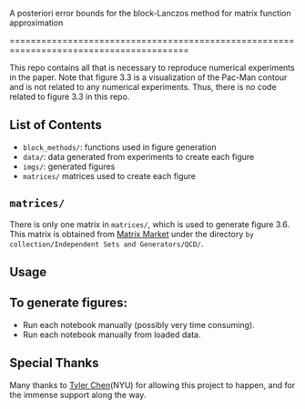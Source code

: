A posteriori error bounds for the block-Lanczos method for matrix function approximation

========================================================================================

This repo contains all that is necessary to reproduce numerical experiments in the paper. Note that figure 3.3 is a visualization of the Pac-Man contour and is not related to any numerical experiments. Thus, there is no code related to figure 3.3 in this repo. 

List of Contents
-----------------

- `block_methods/`: functions used in figure generation
- `data/`: data generated from experiments to create each figure
- `imgs/`: generated figures
- `matrices/` matrices used to create each figure

`matrices/`
--------

There is only one matrix in `matrices/`, which is used to generate figure 3.6. This matrix is obtained from [Matrix Market](https://math.nist.gov/MatrixMarket/) under the directory `by collection/Independent Sets and Generators/QCD/`.

Usage
-----

To generate figures:
- 
- Run each notebook manually (possibly very time consuming).
- Run each notebook manually from loaded data.

Special Thanks
--------------

Many thanks to [Tyler Chen](https://chen.pw/)(NYU) for allowing this project to happen, and for the immense support along the way.
